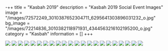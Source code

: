 -++
title = "Kasbah 2019"
description = "Kasbah 2019 Social Event Images"
image = "/images/72572249_3010387652304711_6295641303896031232_o.jpg"
bg_image = "/images/72214836_3010382118971931_4344563216102195200_o.jpg"
category = "Kasbah"
information = []
+++

![](/images/71739452_3010382838971859_1845037424019767296_o.jpg)
![](/images/71773066_3010386738971469_6095007928207540224_o.jpg)
![](/images/71800914_3010376678972475_1233253649493262336_o.jpg)
![](/images/71857858_3010386968971446_4063879844813864960_o.jpg)
![](/images/71858627_3010376362305840_3170593008785555456_o.jpg)
![](/images/71867502_3010388068971336_3296412130101690368_o.jpg)
![](/images/71912747_3010378462305630_2984409195865964544_o.jpg)
![](/images/71942840_3010378445638965_6800854102151528448_o.jpg)
![](/images/71948512_3010385775638232_6883353045153873920_o.jpg)
![](/images/72039843_3010388312304645_9081652985263554560_o.jpg)
![](/images/72115578_3010389772304499_4736840021108064256_o.jpg)
![](/images/72129599_3010376482305828_1880906671593619456_o.jpg)
![](/images/72214836_3010382118971931_4344563216102195200_o-1.jpg)
![](/images/72270661_3010377792305697_3891453984669433856_o.jpg)
![](/images/72322245_3010380615638748_5135393929406971904_o.jpg)
![](/images/72342928_3010380185638791_5308313788099854336_o.jpg)
![](/images/72348012_3010376668972476_7999871970327920640_o.jpg)
![](/images/72414764_3010379078972235_3386503806484217856_o.jpg)
![](/images/72572249_3010387652304711_6295641303896031232_o-1.jpg)
![](/images/72730267_3010378022305674_1503365761941372928_o.jpg)
![](/images/72789531_3010387398971403_6918625442597437440_o.jpg)
![](/images/72957902_3010377002305776_4040790354033639424_o.jpg)
